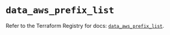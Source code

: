 # `data_aws_prefix_list`

Refer to the Terraform Registry for docs: [`data_aws_prefix_list`](https://registry.terraform.io/providers/hashicorp/aws/4.54.0/docs/data-sources/prefix_list).
